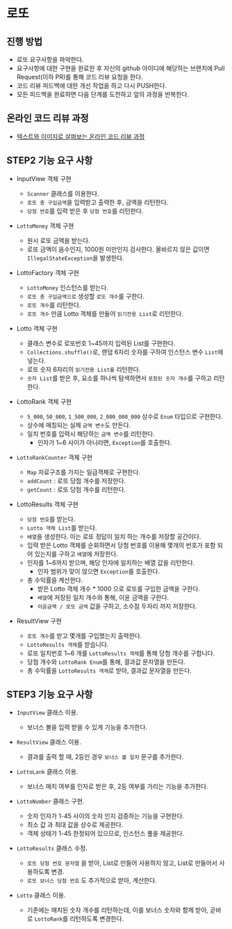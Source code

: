 # 로또
## 진행 방법
* 로또 요구사항을 파악한다.
* 요구사항에 대한 구현을 완료한 후 자신의 github 아이디에 해당하는 브랜치에 Pull Request(이하 PR)를 통해 코드 리뷰 요청을 한다.
* 코드 리뷰 피드백에 대한 개선 작업을 하고 다시 PUSH한다.
* 모든 피드백을 완료하면 다음 단계를 도전하고 앞의 과정을 반복한다.

## 온라인 코드 리뷰 과정
* [텍스트와 이미지로 살펴보는 온라인 코드 리뷰 과정](https://github.com/next-step/nextstep-docs/tree/master/codereview)

## STEP2 기능 요구 사항
 - InputView 객체 구현
   - `Scanner` 클래스를 이용한다.
   - `로또 총 구입금액`을 입력받고 출력한 후, 금액을 리턴한다.
   - `당첨 번호`를 입력 받은 후 `당첨 번호`를 리턴한다.
   
 - `LottoMoney` 객체 구현
   - 원시 로또 금액을 받는다.
   - 로또 금액이 음수인지, 1000원 미만인지 검사한다. 올바르지 않은 값이면 `IllegalStateException`을 발생한다.
   
 - LottoFactory 객체 구현
   - `LottoMoney` 인스턴스를 받는다.
   - `로또 총 구입금액으로` 생성할 `로또 개수`를 구한다.
   - `로또 개수`를 리턴한다.
   - `로또 개수` 만큼 Lotto 객체를 만들어 `읽기전용 List`로 리턴한다. 
   
 - Lotto 객체 구현
   - 클래스 변수로 로또번호 1~45까지 입력된 List를 구현한다.
   - `Collections.shuffle()`로, 랜덤 6자리 숫자를 구하여 인스턴스 변수 `List`에 넣는다.
   - 로또 숫자 6자리의 `읽기전용 List를` 리턴한다.
   - `숫자 List`를 받은 후, 요소를 하나씩 탐색하면서 `포함된 숫자 개수`를 구하고 리턴한다.
   
 - LottoRank 객체 구현
   - `5_000`, `50_000`, `1_500_000`, `2_000_000_000` 상수로 `Enum` 타입으로 구현한다.  
   - 상수에 매칭되는 실제 `금액 변수`도 만든다.
   - 일치 번호를 입력시 해당하는 `금액 변수`를 리턴한다.
     - 인자가 1~6 사이가 아니라면, `Exception`를 호출한다.
     
 - `LottoRankCounter` 객체 구현
   - `Map` 자료구조를 가지는 일급객체로 구현한다.
   - `addCount` : 로또 당첨 개수를 저장한다.
   - `getCount` : 로또 당첨 개수를 리턴한다.
   
 - LottoResults 객체 구현
   - `당첨 번호`를 받는다.
   - `Lotto 객체 List`를 받는다. 
   - `배열`을 생성한다. 이는 로또 정답이 일치 하는 개수를 저장할 공간이다.
   - 입력 받은 Lotto 객체를 순회하면서 당첨 번호를 이용해 몇개의 번호가 포함 되어 있는지를 구하고 `배열`에 저장한다.
   - 인자를 1~6까지 받으며, 해당 인자에 일치하는 배열 값을 리턴한다.
     - 인자 범위가 맞이 않으면 `Exception`를 호출한다.
   - 총 수익률을 계산한다.
     - 받은 Lotto 객체 개수 * 1000 으로 로또를 구입한 금액을 구한다.
     - `배열`에 저장된 일치 개수와 통해, 이윤 금액을 구한다.
     - `이윤금액 / 로또 금액` 값을 구하고, 소수점 두자리 까지 저장한다.  
   
 - ResultView 구현
   - `로또 개수`를 받고 몇개를 구입했는지 출력한다.
   - `LottoResults 객체`를 받습니다.
   - 로또 일치번호 1~6 개를 `LottoResults 객체`를 통해 당첨 개수를 구합니다.
   - 당첨 개수와 `LottoRank Enum`를 통해, 결과값 문자열을 만든다.
   - 총 수익률을 `LottoResults 객체`로 받아, 결과값 문자열을 만든다.

## STEP3 기능 요구 사항
 - `InputView` 클래스 이용.
   - 보너스 볼을 입력 받을 수 있게 기능을 추가한다.
 
 - `ResultView` 클래스 이용.
   - 결과를 출력 할 때, 2등인 경우 `보너스 볼 일치` 문구를 추가한다.
        
 - `LottoLank` 클래스 이용.
   - 보너스 매치 여부를 인자로 받은 후, 2등 여부를 가리는 기능을 추가한다.
        
 - `LottoNumber` 클래스 구현.
   - 숫자 인자가 1-45 사이의 숫자 인지 검증하는 기능을 구현한다.
   - 최소 값 과 최대 값을 상수로 제공한다.
   - 객체 상태가 1-45 한정되어 있으므로, 인스턴스 풀을 제공한다.
   
 - `LottoResults` 클래스 수정.
   - `로또 당첨 번호 문자열` 을 받아, List<Integer>로 만들어 사용하지 않고, List<LottoNumber>로 만들어서 사용하도록 변경.
   - `로또 보너스 당첨 번호` 도 추가적으로 받아, 계산한다.
   
 - `Lotto` 클래스 이용.
   - 기존에는 매치된 숫자 개수를 리턴하는데, 이를 보너스 숫자와 함께 받아, 곧바로 `LottoRank`를 리턴하도록 변경한다.